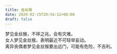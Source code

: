 ```yaml
---
title: 金丝猴
date: 2020-02-15T20:54:12+08:00
draft: false
---
```


梦见金丝猴，不祥之兆，会有灾难。<br>
女人梦见金丝猴，表明最近不可轻举妄动。<br>
离异丧偶者梦见金丝猴要出远门，可能有危险，不吉利。<br>
